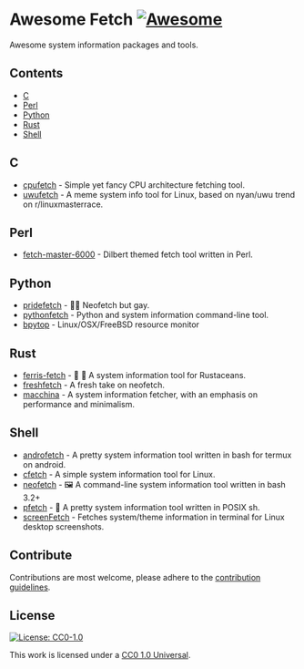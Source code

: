 # Awesome Fetch [![Awesome](https://awesome.re/badge.svg)](https://github.com/beucismis/awesome-fetch)

Awesome system information packages and tools.

## Contents

- [C](#c)
- [Perl](#perl)
- [Python](#python)
- [Rust](#rust)
- [Shell](#shell)

## C

- [cpufetch](https://github.com/Dr-Noob/cpufetch) - Simple yet fancy CPU architecture fetching tool.
- [uwufetch](https://github.com/TheDarkBug/uwufetch) - A meme system info tool for Linux, based on nyan/uwu trend on r/linuxmasterrace.

## Perl

- [fetch-master-6000](https://github.com/anhsirk0/fetch-master-6000) - Dilbert themed fetch tool written in Perl.

## Python

- [pridefetch](https://github.com/charpointer/pridefetch) - :rainbow_flag: Neofetch but gay.
- [pythonfetch](https://github.com/beucismis/pythonfetch) - Python and system information command-line tool.
- [bpytop](https://github.com/aristocratos/bpytop) -  Linux/OSX/FreeBSD resource monitor 

## Rust

- [ferris-fetch](https://github.com/irevenko/ferris-fetch) - :art: :crab: A system information tool for Rustaceans.
- [freshfetch](https://github.com/K4rakara/freshfetch) - A fresh take on neofetch.
- [macchina](https://github.com/Macchina-CLI/macchina) - A system information fetcher, with an emphasis on performance and minimalism.

## Shell

- [androfetch](https://github.com/laraib07/androfetch) - A pretty system information tool written in bash for termux on android.
- [cfetch](https://github.com/clieg/cfetch) - A simple system information tool for Linux.
- [neofetch](https://github.com/dylanaraps/neofetch) - :framed_picture: A command-line system information tool written in bash 3.2+
- [pfetch](https://github.com/dylanaraps/pfetch) - :penguin: A pretty system information tool written in POSIX sh.
- [screenFetch](https://github.com/KittyKatt/screenFetch) - Fetches system/theme information in terminal for Linux desktop screenshots.

## Contribute

Contributions are most welcome, please adhere to the [contribution guidelines](CONTRIBUTING.md).

## License

[![License: CC0-1.0](https://licensebuttons.net/l/zero/1.0/80x15.png)](http://creativecommons.org/publicdomain/zero/1.0/)

This work is licensed under a [CC0 1.0 Universal](LICENSE).
